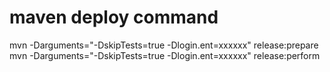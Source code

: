 # maven deploy command
mvn -Darguments="-DskipTests=true -Dlogin.ent=xxxxxx" release:prepare
mvn -Darguments="-DskipTests=true -Dlogin.ent=xxxxxx" release:perform